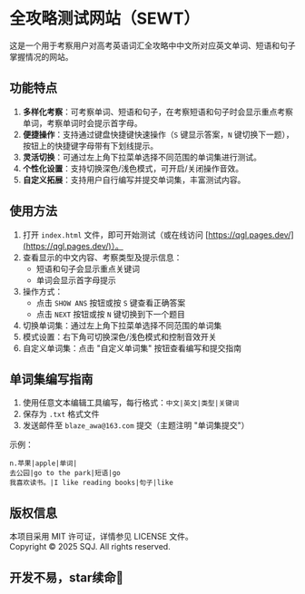 # 全攻略测试网站（SEWT）

这是一个用于考察用户对高考英语词汇全攻略中中文所对应英文单词、短语和句子掌握情况的网站。

## 功能特点
1. **多样化考察**：可考察单词、短语和句子，在考察短语和句子时会显示重点考察单词，考察单词时会提示首字母。
2. **便捷操作**：支持通过键盘快捷键快速操作（`S` 键显示答案，`N` 键切换下一题），按钮上的快捷键字母带有下划线提示。
3. **灵活切换**：可通过左上角下拉菜单选择不同范围的单词集进行测试。
4. **个性化设置**：支持切换深色/浅色模式，可开启/关闭操作音效。
5. **自定义拓展**：支持用户自行编写并提交单词集，丰富测试内容。

## 使用方法
1. 打开 `index.html` 文件，即可开始测试（或在线访问 [https://qgl.pages.dev/](https://qgl.pages.dev/)）。
2. 查看显示的中文内容、考察类型及提示信息：
   - 短语和句子会显示重点关键词
   - 单词会显示首字母提示
3. 操作方式：
   - 点击 `SHOW ANS` 按钮或按 `S` 键查看正确答案
   - 点击 `NEXT` 按钮或按 `N` 键切换到下一个题目
4. 切换单词集：通过左上角下拉菜单选择不同范围的单词集
5. 模式设置：右下角可切换深色/浅色模式和控制音效开关
6. 自定义单词集：点击 "自定义单词集" 按钮查看编写和提交指南

## 单词集编写指南
1. 使用任意文本编辑工具编写，每行格式：`中文|英文|类型|关键词`
2. 保存为 `.txt` 格式文件
3. 发送邮件至 `blaze_awa@163.com` 提交（主题注明 "单词集提交"）

示例：
```
n.苹果|apple|单词|
去公园|go to the park|短语|go
我喜欢读书。|I like reading books|句子|like
```

## 版权信息
本项目采用 MIT 许可证，详情参见 LICENSE 文件。  
Copyright © 2025 SQJ. All rights reserved.

## 开发不易，star续命🫰

